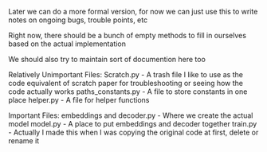 Later we can do a more formal version, for now we can just use this to write notes on ongoing bugs, trouble points, etc

Right now, there should be a bunch of empty methods to fill in ourselves based on the actual implementation

We should also try to maintain sort of documention here too

Relatively Unimportant Files:
Scratch.py - A trash file I like to use as the code equivalent of scratch paper for troubleshooting or seeing how the code actually works
paths_constants.py - A file to store constants in one place
helper.py - A file for helper functions

Important Files:
embeddings and decoder.py - Where we create the actual model
model.py - A place to put embeddings and decoder together
train.py - Actually I made this when I was copying the original code at first, delete or rename it

